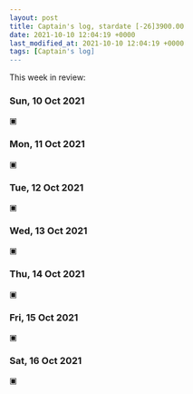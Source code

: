 ```yaml
---
layout: post
title: Captain's log, stardate [-26]3900.00
date: 2021-10-10 12:04:19 +0000
last_modified_at: 2021-10-10 12:04:19 +0000
tags: [Captain's log]
---
```


This week in review:

<!-- more -->

### Sun, 10 Oct 2021

▣

### Mon, 11 Oct 2021

▣

### Tue, 12 Oct 2021

▣

### Wed, 13 Oct 2021

▣

### Thu, 14 Oct 2021

▣

### Fri, 15 Oct 2021

▣

### Sat, 16 Oct 2021

▣
